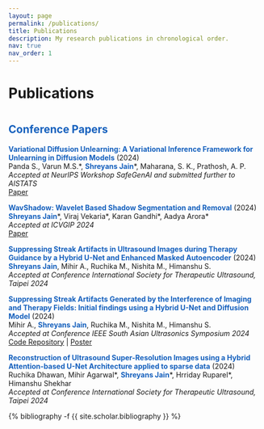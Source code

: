 ```yaml
---
layout: page
permalink: /publications/
title: Publications
description: My research publications in chronological order.
nav: true
nav_order: 1
---
```


# Publications

## Conference Papers

- **Variational Diffusion Unlearning: A Variational Inference Framework for Unlearning in Diffusion Models** (2024)  
  Panda S., Varun M.S.\*, **Shreyans Jain**\*, Maharana, S. K., Prathosh, A. P.  
  *Accepted at NeurIPS Workshop SafeGenAI and submitted further to AISTATS*  
  [Paper](https://openreview.net/forum?id=B2wDjiED9V)

- **WavShadow: Wavelet Based Shadow Segmentation and Removal** (2024)  
  **Shreyans Jain**\*, Viraj Vekaria\*, Karan Gandhi\*, Aadya Arora\*  
  *Accepted at ICVGIP 2024*  
  [Paper](https://doi.org/10.48550/arXiv.2411.05747)

- **Suppressing Streak Artifacts in Ultrasound Images during Therapy Guidance by a Hybrid U-Net and Enhanced Masked Autoencoder** (2024)  
  **Shreyans Jain**, Mihir A., Ruchika M., Nishita M., Himanshu S.  
  *Accepted at Conference International Society for Therapeutic Ultrasound, Taipei 2024*

- **Suppressing Streak Artifacts Generated by the Interference of Imaging and Therapy Fields: Initial findings using a Hybrid U-Net and Diffusion Model** (2024)  
  Mihir A., **Shreyans Jain**, Ruchika M., Nishita M., Himanshu S.  
  *Accepted at Conference IEEE South Asian Ultrasonics Symposium 2024*  
  [Code Repository](https://github.com/ShreyansJain04/Streak-Removal-in-HIFU-Images) | 
  [Poster](https://iitgnacin-my.sharepoint.com/:b:/g/personal/22110245_iitgn_ac_in/EWChVmzi6PpFj8X1gaOIiaoBzbb4Lco_DXAnMhD06wOKfA?e=Qf6hNT)

- **Reconstruction of Ultrasound Super-Resolution Images using a Hybrid Attention-based U-Net Architecture applied to sparse data** (2024)  
  Ruchika Dhawan, Mihir Agarwal\*, **Shreyans Jain**\*, Hrriday Ruparel\*, Himanshu Shekhar  
  *Accepted at Conference International Society for Therapeutic Ultrasound, Taipei 2024*

<div class="publications">
{% bibliography -f {{ site.scholar.bibliography }} %}
</div>

<style>
  /* Custom styling for publications */
  ul {
    padding-left: 0;
    list-style-type: none;
  }
  
  .publications li {
    margin-bottom: 1.5em;
  }
  
  /* Style for author names */
  strong {
    color: #1560BD;
  }
  
  /* Style for paper titles */
  h2 {
    color: #1560BD;
    margin-top: 2em;
  }
</style>

